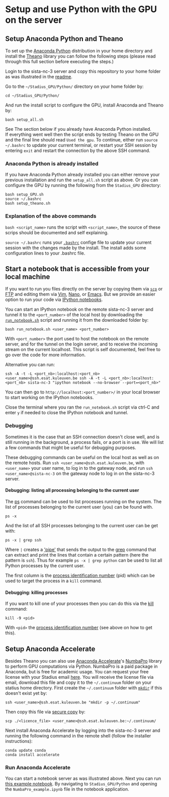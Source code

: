 # Setup and use Python with the GPU on the server


## Setup Anaconda Python and Theano

To set up the [Anaconda Python](https://store.continuum.io/cshop/anaconda/) distribution in your home directory and install the [Theano](http://deeplearning.net/software/theano/) library you can follow the following steps (please read through this full section before executing the steps.)

Login to the sista-nc-3 server and copy this repository to your home folder as was illustrated in the [readme](https://github.com/peterroelants/Stadius_GPU/blob/master/Readme.md).

Go to the `~/Stadius_GPU/Python/` directory on your home folder by:

    cd ~/Stadius_GPU/Python/

And run the install script to configure the GPU, install Anaconda and Theano by:

    bash setup_all.sh

See The section below if you already have Anaconda Python installed.  
If everything went well then the script ends by testing Theano on the GPU and the final line should read `Used the gpu`. To continue, either run `source ~/.bashrc` to update your current terminal, or restart your SSH session by entering `exit` and restart the connection by the above SSH command.


### Anaconda Python is already installed
If you have Anaconda Python already installed you can either remove your previous installation and run the `setup_all.sh` script as above. Or you can configure the GPU by running the following from the `Stadius_GPU` directory:

    bash setup_GPU.sh
    source ~/.bashrc
    bash setup_theano.sh

### Explanation of the above commands

`bash <script_name>` runs the script with `<script_name>`, the source of these scrips should be documented and self explaining.

`source ~/.bashrc` runs your [`.bashrc`](http://www.gnu.org/software/bash/manual/html_node/Bash-Startup-Files.html) confige file to update your current session with the changes made by the install. The install adds some configuration lines to your .bashrc file.


## Start a notebook that is accessible from your local machine

If you want to run you files directly on the server by copying them via [`scp`](http://www.hypexr.org/linux_scp_help.php) or [FTP](https://en.wikipedia.org/wiki/File_Transfer_Protocol) and editing them via [Vim](https://en.wikipedia.org/wiki/Vim_(text_editor)), [Nano](https://en.wikipedia.org/wiki/GNU_nano), or [Emacs](http://www.gnu.org/software/emacs/). But we provide an easier option to run your code via [IPython notebooks](http://ipython.org/notebook.html). 

You can start an IPython notebook on the remote sista-nc-3 server and tunnel it to the `<port_number>` of the local host by downloading the [`run_notebook.sh`](https://raw.githubusercontent.com/peterroelants/Stadius_GPU/master/Python/run_notebook.sh) script and running it from the downloaded folder by:

    bash run_notebook.sh <user_name> <port_number> 

With `<port_number>` the port used to host the notebook on the remote server, and for the tunnel on the login server, and to receive the incoming stream on the current localhost. This script is self documented, feel free to go over the code for more information.

Alternative you can run:

    ssh -A -t -L <port_nb>:localhost:<port_nb> <user_name>@ssh.esat.kuleuven.be ssh -A -t -L <port_nb>:localhost:<port_nb> sista-nc-3 "ipython notebook --no-browser --port=<port_nb>"

You can then go to `http://localhost:<port_number>/` in your local browser to start working on the IPython notebooks.

Close the terminal where you ran the `run_notebook.sh` script via ctrl-C and enter `y` if needed to close the IPython notebook and tunnel.


### Debugging

Sometimes it is the case that an SSH connection doesn't close well, and is still running in the background, a process fails, or a port is in use. We will list a few commands that might be useful for debugging purposes.

These debugging commands can be useful on the local host as well as on the remote hosts. Run `ssh <user_name>@ssh.esat.kuleuven.be`, with `<user_name>` your user name, to log in to the gateway node, and run `ssh <user_name>@sista-nc-3` on the gateway node to log in on the sista-nc-3 server.

#### Debugging: listing all processing belonging to the current user

The [ps](http://www.westwind.com/reference/os-x/commandline/admin.html) command can be used to list processes running on the system. The list of processes belonging to the current user (you) can be found with.

    ps -x

And the list of all SSH processes belonging to the current user can be get with:

    ps -x | grep ssh

Where `|` creates a ['pipe'](http://www.linfo.org/pipes.html) that sends the output to the [grep](http://unixhelp.ed.ac.uk/CGI/man-cgi?grep) command that can extract and print the lines that contain a certain pattern (here the pattern is `ssh`). Thus for example `ps -x | grep python` can be used to list all Python processes by the current user.

The first column is the [process identification number](http://www.linfo.org/pid.html) (pid) which can be used to target the process in a `kill` command.

#### Debugging: killing processes

If you want to kill one of your processes then you can do this via the [kill](http://linux.die.net/man/1/kill) command:

    kill -9 <pid>

With `<pid>` the [process identification number](https://www.digitalocean.com/community/tutorials/how-to-use-ps-kill-and-nice-to-manage-processes-in-linux) (see above on how to get this).


## Setup Anaconda Accelerate

Besides Theano you can also use [Anaconda Accelerate](https://store.continuum.io/cshop/accelerate/)'s [NumbaPro](http://docs.continuum.io/numbapro/) library to perform GPU computations via Python. NumbaPro is a paid package in Anaconda, but is free for academic usage. You can request your free license with your Stadius email [here](https://store.continuum.io/cshop/academicanaconda). You will receive the license file via email, download this file and copy it to the `~/.continuum` folder on your statius home directory. First create the `~/.continuum` folder with [`mkdir`](http://unixhelp.ed.ac.uk/CGI/man-cgi?mkdir) if this doesn't exist yet by:

    ssh <user_name>@ssh.esat.kuleuven.be "mkdir -p ~/.continuum"

Then copy this file via [secure copy](http://docstore.mik.ua/orelly/networking_2ndEd/ssh/ch07_05.htm) by:

    scp ./<licence_file> <user_name>@ssh.esat.kuleuven.be:~/.continuum/

Next install Anaconda Accelerate by logging into the sista-nc-3 server and running the following command in the remote shell (follow the installer instructions):

    conda update conda
    conda install accelerate


### Run Anaconda Accelerate

You can start a notebook server as was illustrated above. Next you can run [this example notebook](NumbaPro_example.ipynb). By navigating to `Stadius_GPU/Python` and opening the `NumbaPro_example.ipynb` file in the notebook application.
